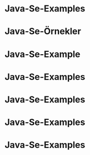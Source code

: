 # Java-Se-Examples
# Java-Se-Örnekler
# Java-Se-Example
# Java-Se-Examples
# Java-Se-Examples
# Java-Se-Examples
# Java-Se-Examples
